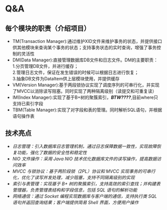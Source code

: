 # Q&A
## 每个模块的职责（介绍项目）
- TM(Transaction Manager):通过维护XID文件来维护事务的状态，并提供接口供其他模块来查询某个事务的状态；支持事务状态的实时查询，增强了事务控制的灵活性
- DM(Data Manager):直接管理数据库DB文件和日志文件。DM的主要职责：\
  1.分页管理DB文件，并进行缓存；\
  2.管理日志文件，保证在发生错误的时候可以根据日志进行恢复；\
  3.抽象DB文件为DataItem供上层模块使用，并提供缓存
- VM(Version Manager):基于两段锁协议实现了调度序列的可串行化，并实现了MVCC以消除读写阻塞。同时实现了两种隔离级别（读提交和可重复读）
- IM(Index Manager):实现了基于B+树的聚簇索引，***BTW????***,目前where只支持已索引字段
- TBM(Table Manager):实现了对字段和表的管理。同时解析SQL语句，并根据语句操作表


## 技术亮点
- *日志管理：引入数据库日志管理机制，通过日志保障数据一致性，实现故障恢复功能，强化了数据的安全性和稳定性*
- *NIO 文件操作：采用 Java NIO 技术优化数据库文件的读写操作，提高数据访问效率*
- *MVCC 与锁协议：基于两阶段锁（2PL）协议和 MVCC 实现事务的可串行化，优化了读写并发处理，减少阻塞，支持不同隔离级别的实现*
- *索引与表管理：实现基于 B+ 树的聚簇索引，支持高效的索引查找；并构建表管理器，负责管理表结构和字段信息，包括 SQL 语句的解析功能*
- *网络通信：通过 Socket 编程实现数据库与客户端的通信，支持执行类 SQL 语句并返回查询结果；客户端提供简易 Shell 界面，方便用户操作*
